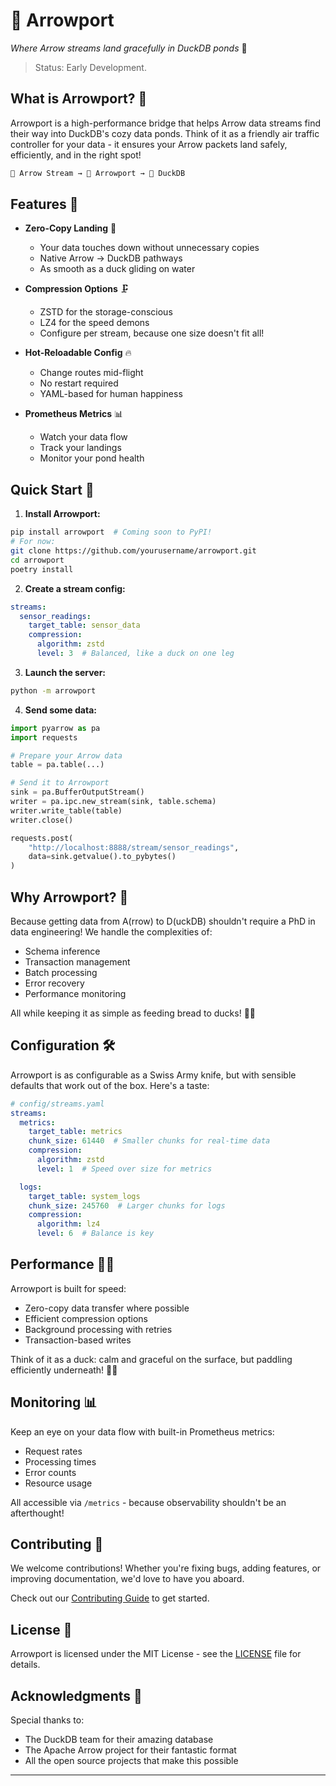 # 🏹 Arrowport

*Where Arrow streams land gracefully in DuckDB ponds* 🦆

> Status: Early Development.

## What is Arrowport? 🤔

Arrowport is a high-performance bridge that helps Arrow data streams find their way into DuckDB's cozy data ponds. Think of it as a friendly air traffic controller for your data - it ensures your Arrow packets land safely, efficiently, and in the right spot!

```python
🏹 Arrow Stream → 🎯 Arrowport → 🦆 DuckDB
```

## Features 🌟

- **Zero-Copy Landing** 🛬
  - Your data touches down without unnecessary copies
  - Native Arrow → DuckDB pathways
  - As smooth as a duck gliding on water

- **Compression Options** 🗜️
  - ZSTD for the storage-conscious
  - LZ4 for the speed demons
  - Configure per stream, because one size doesn't fit all!

- **Hot-Reloadable Config** 🔥
  - Change routes mid-flight
  - No restart required
  - YAML-based for human happiness

- **Prometheus Metrics** 📊
  - Watch your data flow
  - Track your landings
  - Monitor your pond health

## Quick Start 🚀

1. **Install Arrowport:**

```bash
pip install arrowport  # Coming soon to PyPI!
# For now:
git clone https://github.com/yourusername/arrowport.git
cd arrowport
poetry install
```

2. **Create a stream config:**

```yaml
streams:
  sensor_readings:
    target_table: sensor_data
    compression:
      algorithm: zstd
      level: 3  # Balanced, like a duck on one leg
```

3. **Launch the server:**

```bash
python -m arrowport
```

4. **Send some data:**

```python
import pyarrow as pa
import requests

# Prepare your Arrow data
table = pa.table(...)

# Send it to Arrowport
sink = pa.BufferOutputStream()
writer = pa.ipc.new_stream(sink, table.schema)
writer.write_table(table)
writer.close()

requests.post(
    "http://localhost:8888/stream/sensor_readings",
    data=sink.getvalue().to_pybytes()
)
```

## Why Arrowport? 🎯

Because getting data from A(rrow) to D(uckDB) shouldn't require a PhD in data engineering! We handle the complexities of:

- Schema inference
- Transaction management
- Batch processing
- Error recovery
- Performance monitoring

All while keeping it as simple as feeding bread to ducks! 🦆🍞

## Configuration 🛠️

Arrowport is as configurable as a Swiss Army knife, but with sensible defaults that work out of the box. Here's a taste:

```yaml
# config/streams.yaml
streams:
  metrics:
    target_table: metrics
    chunk_size: 61440  # Smaller chunks for real-time data
    compression:
      algorithm: zstd
      level: 1  # Speed over size for metrics

  logs:
    target_table: system_logs
    chunk_size: 245760  # Larger chunks for logs
    compression:
      algorithm: lz4
      level: 6  # Balance is key
```

## Performance 🏃‍♂️

Arrowport is built for speed:

- Zero-copy data transfer where possible
- Efficient compression options
- Background processing with retries
- Transaction-based writes

Think of it as a duck: calm and graceful on the surface, but paddling efficiently underneath! 🦆💨

## Monitoring 📊

Keep an eye on your data flow with built-in Prometheus metrics:

- Request rates
- Processing times
- Error counts
- Resource usage

All accessible via `/metrics` - because observability shouldn't be an afterthought!

## Contributing 🤝

We welcome contributions! Whether you're fixing bugs, adding features, or improving documentation, we'd love to have you aboard.

Check out our [Contributing Guide](CONTRIBUTING.md) to get started.

## License 📜

Arrowport is licensed under the MIT License - see the [LICENSE](LICENSE) file for details.

## Acknowledgments 🙏

Special thanks to:

- The DuckDB team for their amazing database
- The Apache Arrow project for their fantastic format
- All the open source projects that make this possible

---
